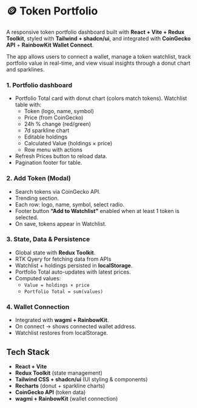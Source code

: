 # 🪙 Token Portfolio

A responsive token portfolio dashboard built with **React + Vite + Redux Toolkit**, styled with **Tailwind + shadcn/ui**, and integrated with **CoinGecko API** + **RainbowKit Wallet Connect**.

The app allows users to connect a wallet, manage a token watchlist, track portfolio value in real-time, and view visual insights through a donut chart and sparklines.

### 1. Portfolio dashboard

- Portfolio Total card with donut chart (colors match tokens).
  Watchlist table with:
  - Token (logo, name, symbol)
  - Price (from CoinGecko)
  - 24h % change (red/green)
  - 7d sparkline chart
  - Editable holdings
  - Calculated Value (holdings × price)
  - Row menu with actions
- Refresh Prices button to reload data.
- Pagination footer for table.

### 2. Add Token (Modal)

- Search tokens via CoinGecko API.
- Trending section.
- Each row: logo, name, symbol, select radio.
- Footer button **“Add to Watchlist”** enabled when at least 1 token is selected.
- On save, tokens appear in Watchlist.

### 3. State, Data & Persistence

- Global state with **Redux Toolkit**.
- RTK Qyery for fetching data from APIs
- Watchlist + holdings persisted in **localStorage**.
- Portfolio Total auto-updates with latest prices.
- Computed values:
  - `Value = holdings × price`
  - `Portfolio Total = sum(values)`

### 4. Wallet Connection

- Integrated with **wagmi + RainbowKit**.
- On connect → shows connected wallet address.
- Watchlist restores from localStorage.

## Tech Stack

- **React + Vite**
- **Redux Toolkit** (state management)
- **Tailwind CSS + shadcn/ui** (UI styling & components)
- **Recharts** (donut + sparkline charts)
- **CoinGecko API** (token data)
- **wagmi + RainbowKit** (wallet connection)

